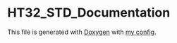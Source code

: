 # HT32_STD_Documentation

This file is generated with [Doxygen](https://www.doxygen.nl/) with [my config](https://github.com/belongtothenight/config-files/blob/main/Doxyfile).
